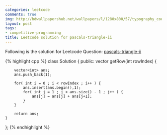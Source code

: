 ```yaml
---
categories: leetcode
comments: true
img: http://hdwallpapershub.net/wallpapers/l/1280x800/57/typography_code_javascript_black_background_programmer_syntax_1280x800_56614.jpg
layout: post
tags:
- competitive-programming
title: Leetcode solution for pascals-triangle-ii
---
```


Following is the solution for Leetcode Question: [pascals-triangle-ii](https://leetcode.com/problems/pascals-triangle-ii/)

{% highlight cpp %}
class Solution {
public:
    vector<int> getRow(int rowIndex) {
        
        vector<int> ans;
        ans.push_back(1);
        
        for( int i = 0 ; i < rowIndex ; i++ ) {
            ans.insert(ans.begin(),1);
            for( int j = 1 ; j < ans.size() - 1 ; j++ ) {
                ans[j] = ans[j] + ans[j+1];
            }
        }
        
        return ans;
    }
};
{% endhighlight %}